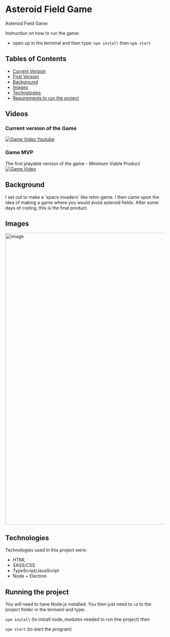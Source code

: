 # Asteroid Field Game
 Asteriod Field Game
 
 Instruction on how to run the game:
 - open up in the terminal and then type:
 `npm install` then
 `npm start`
 
 ## Tables of Contents
* [Current Version](#current-version-of-the-game)
* [First Version](#game-mvp)
* [Background](#background)
* [Images](#images)
* [Technologies](#technologies)
* [Requirements to run the project](#running-the-project)


## Videos

### Current version of the Game
[![Game Video Youtube](https://user-images.githubusercontent.com/38586415/125120160-ff4a6700-e0e9-11eb-8bf0-a020a0ab753b.png)](https://www.youtube.com/watch?v=jfbsr38BSRU)


### Game MVP
The first playable version of the game - Minimum Viable Product
[![Game Video](https://user-images.githubusercontent.com/38586415/125111662-13886700-e0de-11eb-8472-1c18c8442b1f.png)](https://youtu.be/gDPPpdPJcXs)



## Background
I set out to make a 'space invaders' like retro-game. I then came upon the idea of making a game where you would avoid asteroid fields. After some days of coding, this is the final product.

## Images
<img width="921" alt="image" src="https://user-images.githubusercontent.com/38586415/124960021-c3dd6900-e013-11eb-8398-fe05f4fe34ac.png">

## Technologies
Technologies used in this project were:
- HTML
- SASS/CSS
- TypeScript/JavaScript
- Node + Electron

## Running the project
You will need to have Node.js installed. You then just need to `cd` to the project folder in the termainl and type:

`npm install` (to install node_modules needed to run thw project) then

`npm start` (to start the program)
